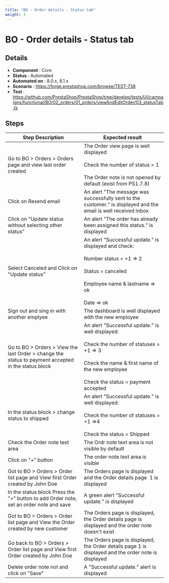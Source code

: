 ```yaml
---
title: "BO - Order details - Status tab"
weight: 3
---
```


# BO - Order details - Status tab
## Details
* **Component** : Core
* **Status** : Automated
* **Automated on** : 8.0.x, 8.1.x
* **Scenario** : https://forge.prestashop.com/browse/TEST-738
* **Test** : https://github.com/PrestaShop/PrestaShop/tree/develop/tests/UI/campaigns/functional/BO/02_orders/01_orders/viewAndEditOrder/03_statusTab.ts

## Steps
| Step Description | Expected result |
| ----- | ----- |
| Go to BO > Orders > Orders page and view last order created | The Order view page is well displayed<br><br>Check the number of status = 1<br><br>The Order note is not opened by default (exist from PS1.7.8) |
| Click on Resend email | An alert "The message was successfully sent to the customer." is displayed and the email is well received inbox |
| Click on "Update status without selecting other status" | An alert "The order has already been assigned this status." is displayed |
| Select Canceled and Click on "Update status" | An alert "Successful update." is displayed and check:<br><br>Number status = +1 => 2<br><br>Status = canceled<br><br>Employee name & lastname => ok <br><br>Date => ok |
| Sign out and sing in with another emplyee | The dashboard is well displayed with the new employee |
| Go to BO > Orders > View the last Order > change the status to payment accepted in the status block | An alert "Successful update." is well displayed:<br><br>Check the number of statuses = +1 => 3<br><br>Check the name & first name of the new employee<br><br>Check the status = payment accepted |
| In the status block > change status to shipped | An alert "Successful update." is well displayed:<br><br>Check the number of statuses = +1 =>4<br><br>Check the status = Shipped |
| Check the Order note text area | The Ordr note text area is not visible by default |
| Click on "+" button | The order note text area is visible |
| Got to BO > Orders > Order list page and View first Order created by John Doe | The Orders page is displayed and the Order details page  1 is displayed |
| In the status block Press the "+" button to add Order note, set an order note and save | A green alert "Successful update." is displayed |
| Got to BO > Orders > Order list page and View the Order created by new customer | The Orders page is displayed, the Order details page is displayed and the order note doesn't exist |
| Go back to BO > Orders > Order list page and View first Order created by John Doe | The Orders page is displayed, the Order details page 1 is displayed and the order note is displayed |
| Delete order note not and click on "Save" | A "Successful update." alert is displayed |
